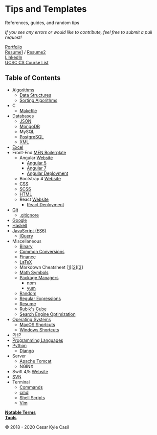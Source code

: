 # Tips and Templates

References, guides, and random tips

*If you see any errors or would like to contribute, feel free to submit a pull request!*  

[Portfolio](https://cesarkylecasil.me/)  
[Resume1](https://cesarkylecasil.me/cesar-kyle-casil-resume.pdf) / [Resume2](https://cesarkylecasil.me/cesar-kyle-casil-resume-latex.pdf)  
[LinkedIn](https://www.linkedin.com/in/ckcasil/)  
[UCSC CS Course List](https://raw.githubusercontent.com/ccasil/UCSC_BSOE/master/README.txt)

## Table of Contents

* [Algorithms](Algorithms.md)
  * [Data Structures](DataStructures.md)
  * [Sorting Algorithms](SortingAlgorithms.md)
* C
  * [Makefile](Makefile.md)
* [Databases](Database.md)
  * [JSON](JSON.md)
  * [MongoDB](MongoDB.md)
  * MySQL
  * [PostgreSQL](PostgreSQL.md)
  * [XML](XML.md)
* [Excel](Excel.md)
* Front-End [MEN Boilerplate](https://github.com/ccasil/MEN_Boilerplate)
  * Angular [Website](https://angular.io/)
    * [Angular 5](Angular5.md)
    * [Angular 7](Angular7.md)
    * [Angular Deployment](AngularDeployment.md)
  * Bootstrap 4 [Website](https://getbootstrap.com/)
  * [CSS](CSS.md)
  * [SCSS](SCSS.md)
  * [HTML](HTML.md)
  * React [Website](https://reactjs.org/)
    * [React Deployment](ReactDeployment.md)
* [Git](Git.md)
  * [.gitignore](gitignore.md)
* [Google](Google.md)
* [Haskell](Haskell.md)
* [JavaScript (ES6)](JavaScript.md)
  * [jQuery](jQuery.md)
* Miscellaneous
  * [Binary](Binary.md)
  * [Common Conversions](Conversions.md)
  * [Finance](Finance.md)
  * [LaTeX](LaTeX.md)
  * Markdown Cheatsheet [[1](https://github.com/adam-p/markdown-here/wiki/Markdown-Cheatsheet)][[2](https://guides.github.com/features/mastering-markdown/)][[3](https://www.markdownguide.org/)]
  * [Math Symbols](Math.md)
  * [Package Managers](PackageManagers.md)
    * [npm](npm.md)
    * [yum](yum.md)
  * [Random](Random.md)
  * [Regular Expressions](Regex.md)
  * [Resume](Resume.md)
  * [Rubik's Cube](Rubiks.md)
  * [Search Engine Optimization](SEO.md)
* [Operating Systems](OperatingSystems.md)
  * [MacOS Shortcuts](MacOS.md)
  * [Windows Shortcuts](Windows.md)
* [PHP](PHP.md)
* [Programming Languages](Programming.md)
* [Python](Python.md)
  * [Django](Django.md)
* Server
  * [Apache Tomcat](ApacheTomcat.md)
  * NGINX
* Swift 4/5 [Website](https://developer.apple.com/swift/)
* [SVN](SVN.md)
* Terminal
  * [Commands](TerminalCommands.md)
  * [cmd](cmd.md)
  * [Shell Scripts](ShellScripts.md)
  * [Vim](Vim.md)

**[Notable Terms](Terms.md)**  
**[Tools](Tools.md)**

© 2018 - 2020 Cesar Kyle Casil
